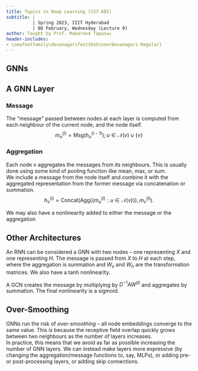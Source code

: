 ```yaml
---
title: Topics in Deep Learning (CS7.602)
subtitle: |
          | Spring 2023, IIIT Hyderabad
          | 08 February, Wednesday (Lecture 9)
author: Taught by Prof. Makarand Tapaswi
header-includes:
- \newfontfamily\devanagarifont{KohinoorDevanagari-Regular}
---
```


## GNNs
## A GNN Layer
### Message
The "message" passed between nodes at each layer is computed from each neighbour of the current node, and the node itself.
$$m_u^{(l)} = \text{Msg}\left(h_u^{(l-1)}\right) ; u \in \mathcal{N}(v) \cup \{v\}$$

### Aggregation
Each node $v$ aggregates the messages from its neighbours. This is usually done using some kind of pooling function like mean, max, or sum.  
We include a message from the node itself and combine it with the aggregated representation from the former message via concatenation or summation.
$$h_v^{(l)} = \text{Concat}\left(\text{Agg}\left(\left\{m_u^{(l)} : u \in \mathcal{N}(v)\right\}\right), m_v^{(l)}\right).$$

We may also have a nonlinearity added to either the message or the aggregation

## Other Architectures
An RNN can be considered a GNN with two nodes – one representing $X$ and one representing $H$. The message is passed from $X$ to $H$ at each step, where the aggregation is summation and $W_x$ and $W_h$ are the transformation matrices. We also have a tanh nonlinearity.

A GCN creates the message by multiplying by $D^{-1}AW^{(l)}$ and aggregates by summation. The final nonlinearity is a sigmoid.

## Over-Smoothing
GNNs run the risk of *over-smoothing* – all node embeddings converge to the same value. This is because the receptive field overlap quickly grows between two neighbours as the number of layers increases.  
In practice, this means that we avoid as far as possible increasing the number of GNN layers. We can instead make layers more expressive (by changing the aggregation/message functions to, say, MLPs), or adding pre- or post-processing layers, or adding skip connections.